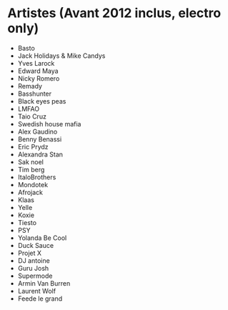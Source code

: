 # Artistes (Avant 2012 inclus, electro only)

- Basto
- Jack Holidays & Mike Candys
- Yves Larock
- Edward Maya
- Nicky Romero
- Remady
- Basshunter
- Black eyes peas
- LMFAO
- Taio Cruz
- Swedish house mafia
- Alex Gaudino
- Benny Benassi
- Eric Prydz
- Alexandra Stan
- Sak noel
- Tim berg
- ItaloBrothers
- Mondotek
- Afrojack
- Klaas
- Yelle
- Koxie
- Tiesto
- PSY
- Yolanda Be Cool 
- Duck Sauce
- Projet X
- DJ antoine
- Guru Josh
- Supermode
- Armin Van Burren
- Laurent Wolf
- Feede le grand
